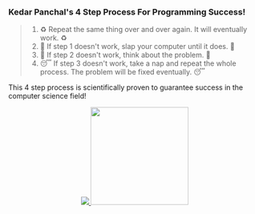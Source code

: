 ### Kedar Panchal's 4 Step Process For Programming Success!
> 1. ♻️ Repeat the same thing over and over again. It will eventually work. ♻️
> 2. 👋 If step 1 doesn't work, slap your computer until it does. 👋
> 3. 🤔 If step 2 doesn't work, think about the problem. 🤔
> 4. 😴 If step 3 doesn't work, take a nap and repeat the whole process. The problem will be fixed eventually. 😴

This 4 step process is scientifically proven to guarantee success in the computer science field!
<!---
KedarPanchal/KedarPanchal is a ✨ special ✨ repository because its `README.md` (this file) appears on your GitHub profile.
You can click the Preview link to take a look at your changes.
--->

<p align="center">
  <a href="https://github.com/anuraghazra/github-readme-stats">
    <img src="https://github-readme-stats.vercel.app/api?username=KedarPanchal&count_private=true&theme=omni&show_icons=true">
    <img src="https://github-readme-stats.vercel.app/api/top-langs/?username=KedarPanchal&theme=omni&layout=compact&card_width=350" height="195rem">
  </a>
</p>
